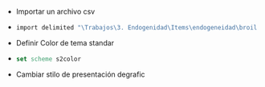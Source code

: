 - Importar un archivo csv
- ```Stata
  import delimited "\Trabajos\3. Endogenidad\Items\endogeneidad\broiler.csv"
  ```
- Definir Color de tema standar
- ```stata
  set scheme s2color
  ```
- Cambiar stilo de presentación degrafic